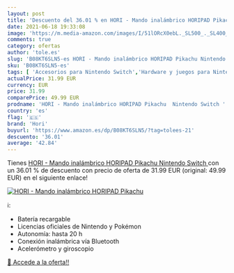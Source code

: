 ```yaml
---
layout: post
title: 'Descuento del 36.01 % en HORI - Mando inalámbrico HORIPAD Pikachu'
date: 2021-06-18 19:33:08
image: 'https://m.media-amazon.com/images/I/51lORcX0ebL._SL500_._SL400_.jpg'
comments: true
category: ofertas
author: 'tole.es'
slug: 'B08KT6SLN5-es HORI - Mando inalámbrico HORIPAD Pikachu Nintendo Switch'
sku: 'B08KT6SLN5-es'
tags: [ 'Accesorios para Nintendo Switch','Hardware y juegos para Nintendo Switch','Mandos para Nintendo Switch','Videojuegos','hori','nintendo', ]
actualPrice: 31.99 EUR
currency: EUR
price: 31.99
comparePrice: 49.99 EUR
prodname: 'HORI - Mando inalámbrico HORIPAD Pikachu  Nintendo Switch '
country: 'es'
flag: '🇪🇸'
brand: 'Hori'
buyurl: 'https://www.amazon.es/dp/B08KT6SLN5/?tag=tolees-21'
descuento: '36.01'
average: '42.84'
---
```


Tienes [HORI - Mando inalámbrico HORIPAD Pikachu  Nintendo Switch ](https://www.amazon.es/dp/B08KT6SLN5/?tag=tolees-21) con un 36.01 % de descuento con precio de oferta de 31.99 EUR (original: 49.99 EUR) en el siguiente enlace!

[![HORI - Mando inalámbrico HORIPAD Pikachu](https://m.media-amazon.com/images/I/51lORcX0ebL._SL500_._SL400_.jpg)](https://www.amazon.es/dp/B08KT6SLN5/?tag=tolees-21)

ℹ️:

- Batería recargable
- Licencias oficiales de Nintendo y Pokémon
- Autonomía: hasta 20 h
- Conexión inalámbrica vía Bluetooth
- Acelerómetro y giroscopio

[🛒 Accede a la oferta!!](https://www.amazon.es/dp/B08KT6SLN5/?tag=tolees-21)
